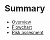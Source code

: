# Summary

- [Overview](./Overview.md)
- [Flowchart](./Flowchart.md)
- [Risk assesment](./RiskAssesment.md)